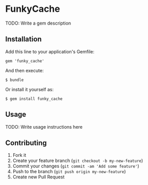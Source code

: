 # FunkyCache

TODO: Write a gem description

## Installation

Add this line to your application's Gemfile:

    gem 'funky_cache'

And then execute:

    $ bundle

Or install it yourself as:

    $ gem install funky_cache

## Usage

TODO: Write usage instructions here

## Contributing

1. Fork it
2. Create your feature branch (`git checkout -b my-new-feature`)
3. Commit your changes (`git commit -am 'Add some feature'`)
4. Push to the branch (`git push origin my-new-feature`)
5. Create new Pull Request
